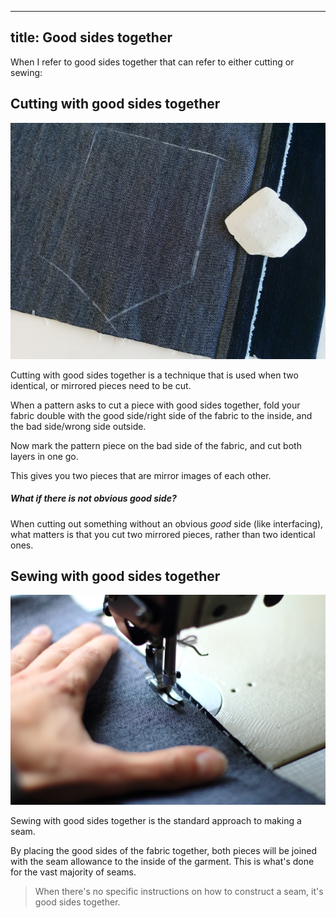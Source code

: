 ***

## title: Good sides together

When I refer to good sides together that can refer to either cutting or sewing:

## Cutting with good sides together

![A pocket is marked on the bad side of a piece of double-folded denim, ready to be cut good sides together. After cutting both layers, this will yield two pockets that are mirror images of each other.](cutting-good-sides-together.jpg)

Cutting with good sides together is a technique that is used when two identical, or mirrored pieces need to be cut.

When a pattern asks to cut a piece with good sides together, fold your fabric double with the good side/right side of the fabric to the inside, and the bad side/wrong side outside.

Now mark the pattern piece on the bad side of the fabric, and cut both layers in one go.

This gives you two pieces that are mirror images of each other.

<Note> 

##### What if there is not obvious good side?

When cutting out something without an obvious *good* side (like interfacing),
what matters is that you cut two mirrored pieces, rather than two identical ones.

</Note>

## Sewing with good sides together

![A piece of denim is sewn with good sides together.](sewing-good-sides-together.jpg)

Sewing with good sides together is the standard approach to making a seam.

By placing the good sides of the fabric together, both pieces will be joined with the seam allowance to the inside of the garment. This is what's done for the vast majority of seams.

> When there's no specific instructions on how to construct a seam, it's good sides together.
